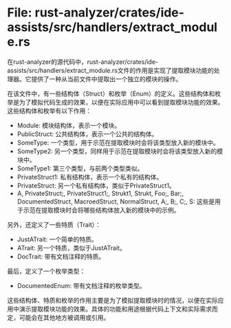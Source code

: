 # File: rust-analyzer/crates/ide-assists/src/handlers/extract_module.rs

在rust-analyzer的源代码中，rust-analyzer/crates/ide-assists/src/handlers/extract_module.rs文件的作用是实现了提取模块功能的处理器。它提供了一种从当前文件中提取出一个独立的模块的操作。

在该文件中，有一些结构体（Struct）和枚举（Enum）的定义。这些结构体和枚举是为了模拟代码生成的效果，以便在实际应用中可以看到提取模块功能的效果。这些结构体和枚举有以下作用：

- Module: 模块结构体，表示一个模块。
- PublicStruct: 公共结构体，表示一个公共的结构体。
- SomeType: 一个类型，用于示范在提取模块时会将该类型放入新的模块中。
- SomeType2: 另一个类型，同样用于示范在提取模块时会将该类型放入新的模块中。
- SomeType1: 第三个类型，与前两个类型类似。
- PrivateStruct1: 私有结构体，表示一个私有的结构体。
- PrivateStruct: 另一个私有结构体，类似于PrivateStruct1。
- A, PrivateStruct;, PrivateStruct1;, Strukt1, Strukt, Foo;, Bar;, DocumentedStruct, MacroedStruct, NormalStruct, A;, B;, C;, S: 这些是用于示范在提取模块时会将哪些结构体放入新的模块中的示例。

另外，还定义了一些特质（Trait）：

- JustATrait: 一个简单的特质。
- ATrait: 另一个特质，类似于JustATrait。
- DocTrait: 带有文档注释的特质。

最后，定义了一个枚举类型：

- DocumentedEnum: 带有文档注释的枚举类型。

这些结构体、特质和枚举的作用主要是为了模拟提取模块时的情况，以便在实际应用中演示提取模块功能的效果。具体的功能和用途根据代码上下文和实际需求而定，可能会在其他地方被调用或引用。

